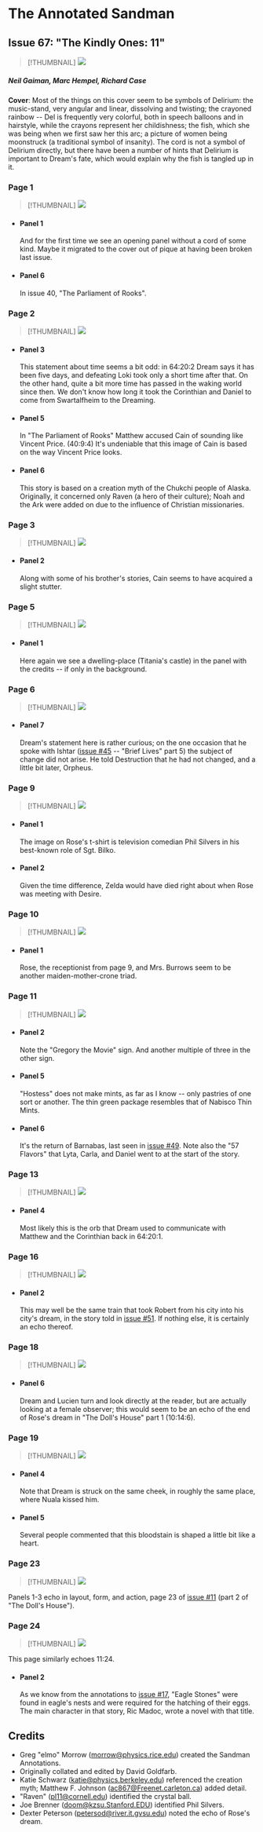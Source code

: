 # The Annotated Sandman

## Issue 67: "The Kindly Ones: 11"

> [!THUMBNAIL] ![](thumbnails/sandman.67/page00.jpg)

##### Neil Gaiman, Marc Hempel, Richard Case

**Cover**: Most of the things on this cover seem to be symbols of Delirium: the music-stand, very angular and linear, dissolving and twisting; the crayoned rainbow -- Del is frequently very colorful, both in speech balloons and in hairstyle, while the crayons represent her childishness; the fish, which she was being when we first saw her this arc; a picture of women being moonstruck (a traditional symbol of insanity). The cord is not a symbol of Delirium directly, but there have been a number of hints that Delirium is important to Dream's fate, which would explain why the fish is tangled up in it.

### Page 1

> [!THUMBNAIL] ![](thumbnails/sandman.67/page01.jpg)

- #### Panel 1

  And for the first time we see an opening panel without a cord of some kind. Maybe it migrated to the cover out of pique at having been broken last issue.

- #### Panel 6

  In issue 40, "The Parliament of Rooks".

### Page 2

> [!THUMBNAIL] ![](thumbnails/sandman.67/page02.jpg)

- #### Panel 3

  This statement about time seems a bit odd: in 64:20:2 Dream says it has been five days, and defeating Loki took only a short time after that. On the other hand, quite a bit more time has passed in the waking world since then. We don't know how long it took the Corinthian and Daniel to come from Swartalfheim to the Dreaming.

- #### Panel 5

  In "The Parliament of Rooks" Matthew accused Cain of sounding like Vincent Price. (40:9:4) It's undeniable that this image of Cain is based on the way Vincent Price looks.

- #### Panel 6

  This story is based on a creation myth of the Chukchi people of Alaska. Originally, it concerned only Raven (a hero of their culture); Noah and the Ark were added on due to the influence of Christian missionaries.

### Page 3

> [!THUMBNAIL] ![](thumbnails/sandman.67/page03.jpg)

- #### Panel 2

  Along with some of his brother's stories, Cain seems to have acquired a slight stutter.

### Page 5

> [!THUMBNAIL] ![](thumbnails/sandman.67/page05.jpg)

- #### Panel 1

  Here again we see a dwelling-place (Titania's castle) in the panel with the credits -- if only in the background.

### Page 6

> [!THUMBNAIL] ![](thumbnails/sandman.67/page06.jpg)

- #### Panel 7

  Dream's statement here is rather curious; on the one occasion that he spoke with Ishtar ([issue #45](sandman.45.md) -- "Brief Lives" part 5) the subject of change did not arise. He told Destruction that he had not changed, and a little bit later, Orpheus.

### Page 9

> [!THUMBNAIL] ![](thumbnails/sandman.67/page09.jpg)

- #### Panel 1

  The image on Rose's t-shirt is television comedian Phil Silvers in his best-known role of Sgt. Bilko.

- #### Panel 2

  Given the time difference, Zelda would have died right about when Rose was meeting with Desire.

### Page 10

> [!THUMBNAIL] ![](thumbnails/sandman.67/page10.jpg)

- #### Panel 1

  Rose, the receptionist from page 9, and Mrs. Burrows seem to be another maiden-mother-crone triad.

### Page 11

> [!THUMBNAIL] ![](thumbnails/sandman.67/page11.jpg)

- #### Panel 2

  Note the "Gregory the Movie" sign. And another multiple of three in the other sign.

- #### Panel 5

  "Hostess" does not make mints, as far as I know -- only pastries of one sort or another. The thin green package resembles that of Nabisco Thin Mints.

- #### Panel 6

  It's the return of Barnabas, last seen in [issue #49](sandman.49.md). Note also the "57 Flavors" that Lyta, Carla, and Daniel went to at the start of the story.

### Page 13

> [!THUMBNAIL] ![](thumbnails/sandman.67/page13.jpg)

- #### Panel 4

  Most likely this is the orb that Dream used to communicate with Matthew and the Corinthian back in 64:20:1.

### Page 16

> [!THUMBNAIL] ![](thumbnails/sandman.67/page16.jpg)

- #### Panel 2

  This may well be the same train that took Robert from his city into his city's dream, in the story told in [issue #51](sandman.51.md). If nothing else, it is certainly an echo thereof.

### Page 18

> [!THUMBNAIL] ![](thumbnails/sandman.67/page18.jpg)

- #### Panel 6

  Dream and Lucien turn and look directly at the reader, but are actually looking at a female observer; this would seem to be an echo of the end of Rose's dream in "The Doll's House" part 1 (10:14:6).

### Page 19

> [!THUMBNAIL] ![](thumbnails/sandman.67/page19.jpg)

- #### Panel 4

  Note that Dream is struck on the same cheek, in roughly the same place, where Nuala kissed him.

- #### Panel 5

  Several people commented that this bloodstain is shaped a little bit like a heart.

### Page 23

> [!THUMBNAIL] ![](thumbnails/sandman.67/page23.jpg)

Panels 1-3 echo in layout, form, and action, page 23 of [issue #11](sandman.11.md) (part 2 of "The Doll's House").

### Page 24

> [!THUMBNAIL] ![](thumbnails/sandman.67/page24.jpg)

This page similarly echoes 11:24.

- #### Panel 2

  As we know from the annotations to [issue #17](sandman.17.md), "Eagle Stones" were found in eagle's nests and were required for the hatching of their eggs. The main character in that story, Ric Madoc, wrote a novel with that title.

## Credits

- Greg "elmo" Morrow (morrow@physics.rice.edu) created the Sandman Annotations.
- Originally collated and edited by David Goldfarb.
- Katie Schwarz (katie@physics.berkeley.edu) referenced the creation myth; Matthew F. Johnson (ac867@Freenet.carleton.ca) added detail.
- "Raven" (pl11@cornell.edu) identified the crystal ball.
- Joe Brenner (doom@kzsu.Stanford.EDU) identified Phil Silvers.
- Dexter Peterson (petersod@river.it.gvsu.edu) noted the echo of Rose's dream.
